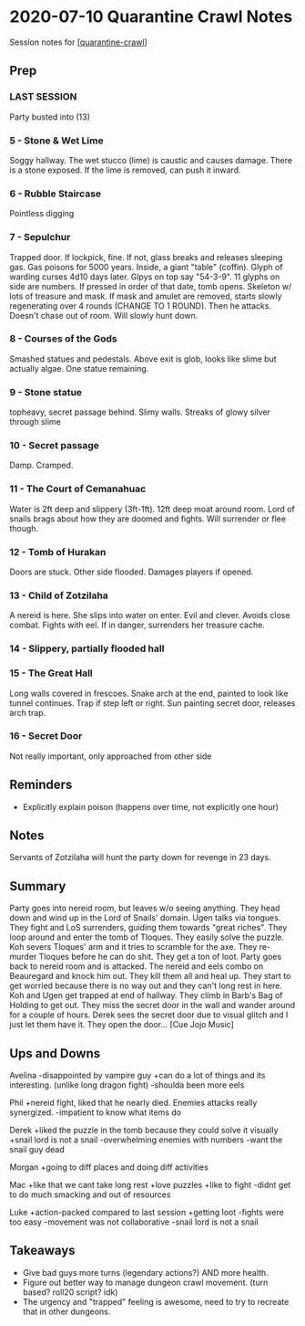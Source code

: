# 2020-07-10 Quarantine Crawl Notes

Session notes for [[quarantine-crawl]]

## Prep

### LAST SESSION

Party busted into (13)

### 5 - Stone & Wet Lime

Soggy hallway. The wet stucco (lime) is caustic and causes damage. There is a stone exposed. If the lime is removed, can push it inward.

### 6 - Rubble Staircase

Pointless digging

### 7 - Sepulchur

Trapped door. If lockpick, fine. If not, glass breaks and releases sleeping gas. Gas poisons for 5000 years. Inside, a giant "table" (coffin). Glyph of warding curses 4d10 days later. Glpys on top say "54-3-9". 11 glyphs on side are numbers. If pressed in order of that date, tomb opens. Skeleton w/ lots of treasure and mask. If mask and amulet are removed, starts slowly regenerating over 4 rounds (CHANGE TO 1 ROUND). Then he attacks. Doesn't chase out of room. Will slowly hunt down.

### 8 - Courses of the Gods

Smashed statues and pedestals. Above exit is glob, looks like slime but actually algae. One statue remaining.

### 9 - Stone statue

topheavy, secret passage behind. Slimy walls. Streaks of glowy silver through slime

### 10 - Secret passage

Damp. Cramped.

### 11 - The Court of Cemanahuac

Water is 2ft deep and slippery (3ft-1ft). 12ft deep moat around room. Lord of snails brags about how they are doomed and fights. Will surrender or flee though.

### 12 - Tomb of Hurakan

Doors are stuck. Other side flooded. Damages players if opened.

### 13 - Child of Zotzilaha

A nereid is here. She slips into water on enter. Evil and clever. Avoids close combat.
Fights with eel. If in danger, surrenders her treasure cache.

### 14 - Slippery, partially flooded hall

### 15 - The Great Hall

Long walls covered in frescoes. Snake arch at the end, painted to look like tunnel continues. Trap if step left or right.
Sun painting secret door, releases arch trap.

### 16 - Secret Door

Not really important, only approached from other side

## Reminders

- Explicitly explain poison (happens over time, not explicitly one hour)

## Notes

Servants of Zotzilaha will hunt the party down for revenge in 23 days.

## Summary

Party goes into nereid room, but leaves w/o seeing anything. They head down and wind up in the Lord of Snails' domain.
Ugen talks via tongues. They fight and LoS surrenders, guiding them towards "great riches". They loop around and enter
the tomb of Tloques. They easily solve the puzzle. Koh severs Tloques' arm and it tries to scramble for the axe. They
re-murder Tloques before he can do shit. They get a ton of loot. Party goes back to nereid room and is attacked.
The nereid and eels combo on Beauregard and knock him out. They kill them all and heal up. They start to get worried
because there is no way out and they can't long rest in here. Koh and Ugen get trapped at end of hallway. They climb
in Barb's Bag of Holding to get out. They miss the secret door in the wall and wander around for a couple of hours.
Derek sees the secret door due to visual glitch and I just let them have it. They open the door... [Cue Jojo Music]

## Ups and Downs

Avelina
-disappointed by vampire guy
+can do a lot of things and its interesting. (unlike long dragon fight)
-shoulda been more eels

Phil
+nereid fight, liked that he nearly died. Enemies attacks really synergized.
-impatient to know what items do

Derek
+liked the puzzle in the tomb because they could solve it visually
+snail lord is not a snail
-overwhelming enemies with numbers
-want the snail guy dead

Morgan
+going to diff places and doing diff activities

Mac
+like that we cant take long rest
+love puzzles
+like to fight
-didnt get to do much smacking and out of resources

Luke
+action-packed compared to last session
+getting loot
-fights were too easy
-movement was not collaborative
-snail lord is not a snail

## Takeaways

- Give bad guys more turns (legendary actions?) AND more health.
- Figure out better way to manage dungeon crawl movement. (turn based? roll20 script? idk)
- The urgency and "trapped" feeling is awesome, need to try to recreate that in other dungeons.

[//begin]: # "Autogenerated link references for markdown compatibility"
[quarantine-crawl]: ../quarantine-crawl "Quarantine Crawl"
[//end]: # "Autogenerated link references"
